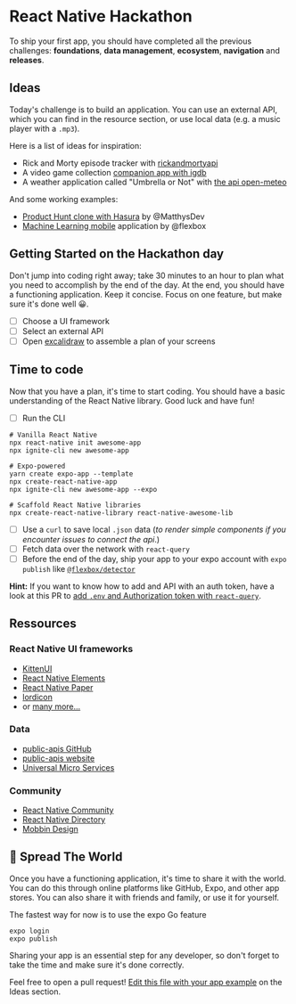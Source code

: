 # React Native Hackathon

To ship your first app, you should have completed all the previous challenges: **foundations**, **data management**, **ecosystem**, **navigation** and **releases**.

## Ideas

Today's challenge is to build an application. You can use an external API, which you can find in the resource section, or use local data (e.g. a music player with a `.mp3`).

Here is a list of ideas for inspiration:

- Rick and Morty episode tracker with [rickandmortyapi](https://rickandmortyapi.com/)
- A video game collection [companion app with igdb](https://api-docs.igdb.com/)
- A weather application called "Umbrella or Not" with [the api open-meteo](https://open-meteo.com/)

And some working examples:

- [Product Hunt clone with Hasura](https://github.com/flexbox/react-native-bootcamp/tree/main/hackathon/react-native-heroes) by @MatthysDev
- [Machine Learning mobile](https://github.com/flexbox/machine-learning-with-javascript/tree/master/vision) application by @flexbox


## Getting Started on the Hackathon day

Don't jump into coding right away; take 30 minutes to an hour to plan what you need to accomplish by the end of the day. At the end, you should have a functioning application. Keep it concise. Focus on one feature, but make sure it's done well 😀.

- [ ] Choose a UI framework
- [ ] Select an external API
- [ ] Open [excalidraw](https://excalidraw.com/) to assemble a plan of your screens

## Time to code

Now that you have a plan, it's time to start coding. You should have a basic understanding of the React Native library. Good luck and have fun!

- [ ] Run the CLI

```
# Vanilla React Native
npx react-native init awesome-app
npx ignite-cli new awesome-app

# Expo-powered
yarn create expo-app --template
npx create-react-native-app
npx ignite-cli new awesome-app --expo

# Scaffold React Native libraries
npx create-react-native-library react-native-awesome-lib
```

- [ ] Use a `curl` to save local `.json` data (_to render simple components if you encounter issues to connect the api_.)
- [ ] Fetch data over the network with `react-query`
- [ ] Before the end of the day, ship your app to your expo account with `expo publish` like [`@flexbox/detector`](https://expo.dev/@flexbox/detector)

**Hint:** If you want to know how to add and API with an auth token, have a look at this PR to [add `.env` and Authorization token with `react-query`](https://github.com/flexbox/react-native-bootcamp/pull/76).

## Ressources

### React Native UI frameworks

- [KittenUI](https://akveo.github.io/react-native-ui-kitten/docs/guides/getting-started#manual-installation)
- [React Native Elements](https://reactnativeelements.com/docs/)
- [React Native Paper](https://callstack.github.io/react-native-paper/)
- [lordicon](https://lordicon.com/)
- or [many more...](https://github.com/flexbox/react-native-bootcamp/tree/main/hackathon/ui-tier-list)

### Data

- [public-apis GitHub](https://github.com/public-apis/public-apis)
- [public-apis website](https://public-apis.io/)
- [Universal Micro Services](https://m3o.com/explore)

### Community

- [React Native Community](https://github.com/react-native-community)
- [React Native Directory](https://reactnative.directory/)
- [Mobbin Design](https://mobbin.design/)

## 🚀 Spread The World

Once you have a functioning application, it's time to share it with the world. You can do this through online platforms like GitHub, Expo, and other app stores. You can also share it with friends and family, or use it for yourself.


The fastest way for now is to use the expo Go feature

```
expo login
expo publish
```

Sharing your app is an essential step for any developer, so don't forget to take the time and make sure it's done correctly.

Feel free to open a pull request! [Edit this file with your app example](https://github.com/flexbox/react-native-workshop/tree/main/hackathon) on the Ideas section.
